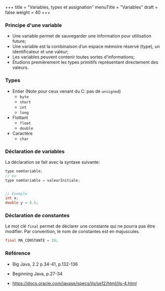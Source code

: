 +++
title = "Variables, types et assignation"
menuTitle = "Variables"
draft = false
weight = 40
+++

### Principe d'une variable
* Une variable permet de sauvegarder une information pour utilisation future;
* Une variable est la combinaison d’un espace mémoire réservé (type), un identificateur et une valeur;
* Les variables peuvent contenir toutes sortes d'informations;
* Étudions premièrement les types primitifs représentant directement des valeurs.

### Types

* Entier (Note pour ceux venant du C: pas de `unsigned`)
    * `byte`
    * `short`
    * `int`
    * `long`
* Flottant
    * `float`
    * `double`
* Caractère
    * `char`

### Déclaration de variables
La déclaration se fait avec la syntaxe suivante:
```java
type nomVariable;
// ou
type nomVariable = valeurInitiale;


// Exemple
int x;
double y = 4.5;
```

### Déclaration de constantes
Le mot clé `final` permet de déclarer une constante qui ne pourra pas être modifier.
Par convention, le nom de constantes est en majuscules.

```java
final MA_CONSTANTE = 20;
```

### Référence

* Big Java, 2.2 p.34-41, p.132-136
* Beginning Java, p.27-34

* https://docs.oracle.com/javase/specs/jls/se12/html/jls-4.html
